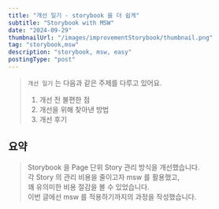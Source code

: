```yaml
---
title: "개선 일기 - storybook 을 더 쉽게"
subtitle: "Storybook with MSW"
date: "2024-09-29"
thumbnailUrl: "/images/improvementStorybook/thumbnail.png"
tag: "storybook,msw"
description: "storybook, msw, easy"
postingType: "post"
---
```


> `개선 일기` 는 다음과 같은 주제를 다루고 있어요.
>
> 1. 개선 전 불편한 점
> 2. 개선을 위해 찾아낸 방법
> 3. 개선 후기

## 요약

> Storybook 을 Page 단위 Story 관리 방식을 개선했습니다.<br />
> 각 Story 의 관리 비용을 줄이고자 msw 를 활용했고,<br />
> 꽤 유의미한 비용 절감을 볼 수 있었습니다.<br />
> 이번 글에선 msw 를 적용하기까지의 과정을 작성했습니다.
